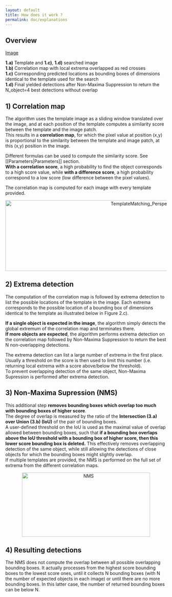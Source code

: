 ```yaml
---
layout: default
title: How does it work ?
permalink: doc/explanations
---
```


## Overview
[Image](images/StepsMedaka.png)

__1.a)__ Template and __1.c)__, __1.d)__ searched image  
__1.b)__ Correlation map with local extrema overlapped as red crosses  
__1.c)__ Corresponding predicted locations as bounding boxes of dimensions identical to the template used for the search  
__1.d)__ Final yielded detections after Non-Maxima Suppression to return the N_object=4 best detections without overlap 

## 1) Correlation map  
The algorithm uses the template image as a sliding window translated over the image, and at each position of the template computes a similarity score between the template and the image patch.  
This results in a __correlation map__, for which the pixel value at position (x,y) is proportional to the similarity between the template and image patch, at this (x,y) position in the image.   

Different formulas can be used to compute the similarity score. See [[Parameters|Parameters]] section.  
__With a correlation score__, a high probability to find the object corresponds to a high score value, while 
__with a difference score__, a high probability correspond to a low score (low difference between the pixel values).

The correlation map is computed for each image with every template provided.  

<p align="center">
<img src="https://github.com/LauLauThom/MultiTemplateMatching/blob/master/Images/TemplateMatching.png" alt="TemplateMatching_Perspective" width="850" height="220">
</p>

## 2) Extrema detection
The computation of the correlation map is followed by extrema detection to list the possible locations of the template in the image. Each extrema corresponds to the possible location of a bounding box of dimensions identical to the template as illustrated below in Figure 2.c).  

__If a single object is expected in the image__, the algorithm simply detects the global extremum of the correlation map and terminates there.   
__If more objects are expected__, the algorithm performs extrema detection on the correlation map followed by Non-Maxima Suppression to return the best N non-overlapping detections.

The extrema detection can list a large number of extrema in the first place. Usually a threshold on the score is then used to limit this number (i.e. returning local extrema with a score above/below the threshold).  
To prevent overlapping detection of the same object, Non-Maxima Supression is performed after extrema detection.

## 3) Non-Maxima Supression (NMS) 
This additional step __removes bounding boxes which overlap too much with bounding boxes of higher score__.  
The degree of overlap is measured by the ratio of the __Intersection (3.a) over Union (3.b) (IoU)__ of the pair of bounding boxes.  
A user-defined threshold on the IoU is used as the maximal value of overlap allowed between bounding boxes, such that __if a bounding box overlaps above the IoU threshold with a bounding box of higher score, then this lower score bounding box is deleted.__ This effectively removes overlapping detection of the same object, while still allowing the detections of close objects for which the bounding boxes might slightly overlap.  
If multiple templates are provided, the NMS is performed on the full set of extrema from the different correlation maps.



<p align="center">
<img src="https://github.com/LauLauThom/MultiTemplateMatching/blob/master/Images/NMS.png" alt="NMS" width="400" height="200">
</p>

## 4) Resulting detections
The NMS does not compute the overlap between all possible overlapping bounding boxes. It actually processes from the highest score bounding boxes to the lowest score ones, until it collects N bounding boxes (with N the number of expected objects in each image) or until there are no more bounding boxes. In this latter case, the number of returned bounding boxes can be below N. 